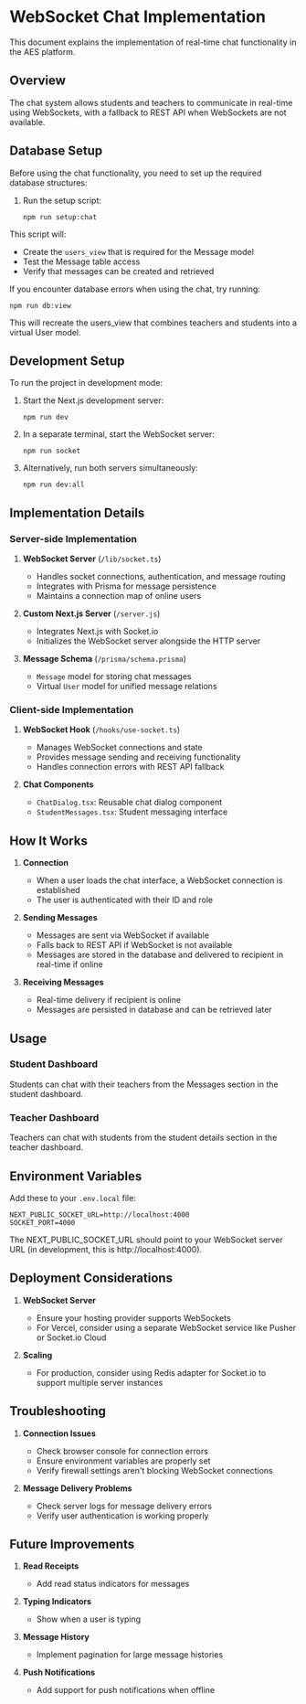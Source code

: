 # WebSocket Chat Implementation

This document explains the implementation of real-time chat functionality in the AES platform.

## Overview

The chat system allows students and teachers to communicate in real-time using WebSockets, with a fallback to REST API when WebSockets are not available.

## Database Setup

Before using the chat functionality, you need to set up the required database structures:

1. Run the setup script:
   ```
   npm run setup:chat
   ```

This script will:
- Create the `users_view` that is required for the Message model
- Test the Message table access
- Verify that messages can be created and retrieved

If you encounter database errors when using the chat, try running:
```
npm run db:view
```

This will recreate the users_view that combines teachers and students into a virtual User model.

## Development Setup

To run the project in development mode:

1. Start the Next.js development server:
   ```
   npm run dev
   ```

2. In a separate terminal, start the WebSocket server:
   ```
   npm run socket
   ```

3. Alternatively, run both servers simultaneously:
   ```
   npm run dev:all
   ```

## Implementation Details

### Server-side Implementation

1. **WebSocket Server** (`/lib/socket.ts`)
   - Handles socket connections, authentication, and message routing
   - Integrates with Prisma for message persistence
   - Maintains a connection map of online users

2. **Custom Next.js Server** (`/server.js`)
   - Integrates Next.js with Socket.io
   - Initializes the WebSocket server alongside the HTTP server

3. **Message Schema** (`/prisma/schema.prisma`)
   - `Message` model for storing chat messages
   - Virtual `User` model for unified message relations

### Client-side Implementation

1. **WebSocket Hook** (`/hooks/use-socket.ts`)
   - Manages WebSocket connections and state
   - Provides message sending and receiving functionality
   - Handles connection errors with REST API fallback

2. **Chat Components**
   - `ChatDialog.tsx`: Reusable chat dialog component
   - `StudentMessages.tsx`: Student messaging interface

## How It Works

1. **Connection**
   - When a user loads the chat interface, a WebSocket connection is established
   - The user is authenticated with their ID and role

2. **Sending Messages**
   - Messages are sent via WebSocket if available
   - Falls back to REST API if WebSocket is not available
   - Messages are stored in the database and delivered to recipient in real-time if online

3. **Receiving Messages**
   - Real-time delivery if recipient is online
   - Messages are persisted in database and can be retrieved later

## Usage

### Student Dashboard

Students can chat with their teachers from the Messages section in the student dashboard.

### Teacher Dashboard

Teachers can chat with students from the student details section in the teacher dashboard.

## Environment Variables

Add these to your `.env.local` file:

```
NEXT_PUBLIC_SOCKET_URL=http://localhost:4000
SOCKET_PORT=4000
```

The NEXT_PUBLIC_SOCKET_URL should point to your WebSocket server URL (in development, this is http://localhost:4000).

## Deployment Considerations

1. **WebSocket Server**
   - Ensure your hosting provider supports WebSockets
   - For Vercel, consider using a separate WebSocket service like Pusher or Socket.io Cloud

2. **Scaling**
   - For production, consider using Redis adapter for Socket.io to support multiple server instances

## Troubleshooting

1. **Connection Issues**
   - Check browser console for connection errors
   - Ensure environment variables are properly set
   - Verify firewall settings aren't blocking WebSocket connections

2. **Message Delivery Problems**
   - Check server logs for message delivery errors
   - Verify user authentication is working properly

## Future Improvements

1. **Read Receipts**
   - Add read status indicators for messages

2. **Typing Indicators**
   - Show when a user is typing

3. **Message History**
   - Implement pagination for large message histories

4. **Push Notifications**
   - Add support for push notifications when offline